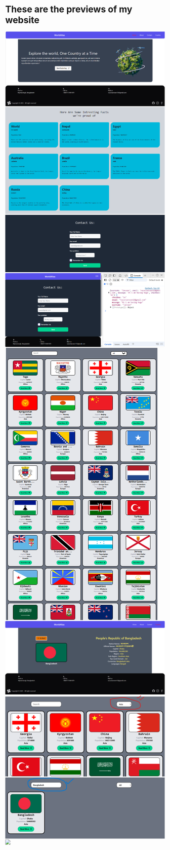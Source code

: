 <html>
<head>
<tittle><h1>These are the previews of my website</h1></tittle>
</head>
<body>

<img src="./public/home.png"></br>
<img src="./public/footer.png"></br>
<img src="./public/about.png"></br>
<img src="./public/contact.png"></br>
<img src="./public/contactWorking.png"></br>
<img src="./public/country.png"></br>
<img src="./public/carddetails.png"></br>
<img src="./public/select.png"></br>
<img src="./public/search.png"></br>
<img src="./public/error"></br>


</body>
</html>